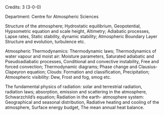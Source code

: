 Credits: 3 (3-0-0)

Department: Centre for Atmospheric Sciences

Structure of the atmosphere; Hydrostatic equilibrium, Geopotential, Hypsometric equation and scale height, Altimetry; Adiabatic processes, Lapse rates, Static stability, dynamic stability; Atmospheric Boundary Layer Structure and evolution, turbulence etc.

Atmospheric Thermodynamics: Thermodynamic laws; Thermodynamics of water vapour and moist air: Moisture parameters, Saturated adiabatic and Pseudoadiabatic processes, Conditional and convective instability, Free and forced convection; Thermodynamic diagrams; Phase change and Clausius-Clapeyron equation; Clouds: Formation and classification, Precipitation; Atmospheric visibility: Dew, Frost and fog, smog etc.

The fundamental physics of radiation: solar and terrestrial radiation, radiation laws; absorption, emission and scattering in the atmosphere, Schwarzchild’s equation; Radiation in the earth- atmosphere system: Geographical and seasonal distribution, Radiative heating and cooling of the atmosphere, Surface energy budget, The mean annual heat balance.